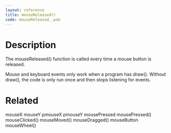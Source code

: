 ```yaml
---
layout: reference
title: mouseReleased()
code: mouseReleased_.pde
---
```


# Description

The mouseReleased() function is called every time a mouse button is released.

Mouse and keyboard events only work when a program has draw(). Without draw(), the code is only run once and then stops listening for events.

# Related

mouseX
mouseY
pmouseX
pmouseY
mousePressed
mousePressed()
mouseClicked()
mouseMoved()
mouseDragged()
mouseButton
mouseWheel()
